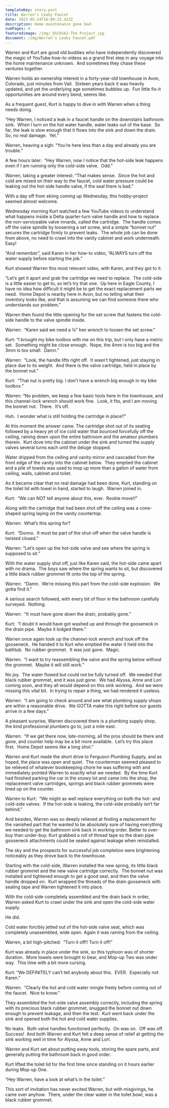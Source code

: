 ```yaml
---
templateKey: story-post
title: Warren's Leaky Faucet
date: 2023-05-24T16:09:23.422Z
description: Home maintenance gone bad.
numPages: 4
featuredimage: /img/_DSC0162-The Project.jpg
document: /img/Warren's Leaky Faucet.pdf
---
```

Warren and Kurt are good old buddies who have independently discovered the magic of YouTube how-to videos as a grand first step in any voyage into the home maintenance unknown.  And sometimes they chase these ventures together.



Warren holds an ownership interest in a forty-year-old townhouse in Avon, Colorado, just minutes from Vail.  Sixteen years back it was heavily updated, and yet the underlying age sometimes bubbles up.  Fun little fix-it opportunities are around every bend, seems like.



As a frequent guest, Kurt is happy to dive in with Warren when a thing needs doing.



“Hey Warren, I noticed a leak in a faucet handle on the downstairs bathroom sink.  When I turn on the hot water handle, water leaks out of the base.  So far, the leak is slow enough that it flows into the sink and down the drain.  So, no real damage.  Yet.”



Warren, heaving a sigh: “You’re here less than a day and already you are trouble.”



A few hours later:  “Hey Warren, now I notice that the hot-side leak happens even if I am running only the cold-side valve.  Odd.”



Warren, taking a greater interest: “That makes sense.  Since the hot and cold are mixed on their way to the faucet, cold water pressure could be leaking out the hot-side handle valve, if the seal there is bad.”



With a day off from skiing coming up Wednesday, this hobby-project seemed almost welcome.



Wednesday morning Kurt watched a few YouTube videos to understand what happens inside a Delta quarter-turn valve handle and how to replace the non-serviceable valve innards, called the cartridge.  The handle comes off the valve spindle by loosening a set screw, and a simple “bonnet nut” secures the cartridge firmly to prevent leaks.  The whole job can be done from above, no need to crawl into the vanity cabinet and work underneath.  Easy!

“And remember”, said Karen in her how-to video, “ALWAYS turn off the water supply before starting the job.”



Kurt showed Warren this most relevant video, with Karen, and they got to it.



“Let’s get it apart and grab the cartridge we need to replace.  The cold-side is a little easier to get to, so let’s try that one.  Up here in Eagle County, I have no idea how difficult it might be to get the exact replacement parts we need.  Home Depot is nearby here in Avon, but no telling what their inventory looks like, and that is assuming we can find someone there who understands our problem.”



Warren then found the little opening for the set screw that fastens the cold-side handle to the valve spindle inside.  



Warren:  “Karen said we need a ⅛” hex wrench to loosen the set screw.”



Kurt: “I brought my bike toolbox with me on this trip, but I only have a metric set.  Something might be close enough.  Nope, the 4mm is too big and the 3mm is too small.  Damn.”



Warren:  “Look, the handle lifts right off.  It wasn’t tightened, just staying in place due to its weight.  And there is the valve cartridge, held in place by the bonnet nut.”



Kurt:  “That nut is pretty big. I don’t have a wrench big enough in my bike toolbox.”



Warren: “No problem, we keep a few basic tools here in the townhouse, and this channel-lock wrench should work fine.  Look, it fits, and I am moving the bonnet nut.  There.  It’s off.

Huh.  I wonder what is still holding the cartridge in place?”



At this moment the answer came. The cartridge shot out of its seating followed by a heavy jet of ice cold water that bounced forcefully off the ceiling, raining down upon the entire bathroom and the amateur plumbers therein.  Kurt dove into the cabinet under the sink and turned the supply valves several turns each until the deluge stopped.



Water dripped from the ceiling and vanity mirror and cascaded from the front edge of the vanity into the cabinet below.  They emptied the cabinet and a pile of towels was used to mop up more than a gallon of water from ceiling, walls, cabinet and toilet.



As it became clear that no real damage had been done, Kurt, standing on the toilet lid with towel in hand, started to laugh.  Warren joined in.



Kurt:  “We can NOT tell anyone about this, ever.  Rookie move!!”



Along with the cartridge that had been shot off the ceiling was a cone-shaped spring laying on the vanity countertop.



Warren:  What’s this spring for?



Kurt:  “Dunno.  It must be part of the shut-off when the valve handle is twisted closed.”



Warren: “Let’s open up the hot-side valve and see where the spring is supposed to sit.”



With the water supply shut off, just like Karen said, the hot-side came apart with no drama.  The boys saw where the spring wants to sit, but discovered a little black rubber grommet fit onto the top of the spring.



Warren:  “Damn.  We’re missing this part from the cold-side explosion.  We gotta find it.”



A serious search followed, with every bit of floor in the bathroom carefully surveyed.  Nothing.



Warren:  “It must have gone down the drain, probably gone.”



Kurt:  “I doubt it would have got washed up and through the gooseneck in the drain pipe.  Maybe it lodged there.”



Warren once again took up the channel-lock wrench and took off the gooseneck.  He handed it to Kurt who emptied the water it held into the bathtub.  No rubber grommet.  It was just gone.  Magic.



Warren:  “I want to try reassembling the valve and the spring below without the grommet.  Maybe it will still work.”



No joy.  The water flowed but could not be fully turned off.  We needed that black rubber grommet, and it was just gone.  We had Alyssa, Anne and Lori coming soon, and they all would depend on this sink working.  And we were missing this vital bit.  In trying to repair a thing, we had rendered it useless.



Warren:  “I am going to check around and see what plumbing supply shops are within a reasonable drive.  We GOTTA make this right before our guests arrive in a few days.”



A pleasant surprise, Warren discovered there is a plumbing supply shop, the kind professional plumbers go to, just a mile east.



Warren:  “If we get there now, late-morning, all the pros should be there and gone, and counter help may be a bit more available.  Let’s try this place first.  Home Depot seems like a long shot.”



Warren and Kurt made the short drive to Ferguson Plumbing Supply, and as hoped, the place was open and quiet.  The counterman seemed pleased to be relieved of whatever bookkeeping chore he was suffering with and immediately pointed Warren to exactly what we needed.  By the time Kurt had finished parking the car in the snowy lot and came into the shop, the replacement valve cartridges, springs and black rubber grommets were lined up on the counter.



Warren to Kurt:  “We might as well replace everything on both the hot- and cold-side valves.  If the hot-side is leaking, the cold-side probably isn’t far behind.”



And besides, Warren was so deeply relieved at finding a replacement for the vanished part that he wanted to be absolutely sure of having everything we needed to get the bathroom sink back in working order. Better to over-buy than under-buy. Kurt grabbed a roll of thread tape so the drain pipe gooseneck attachments could be sealed against leakage when reinstalled.



The sky and the prospects for successful job completion were brightening noticeably as they drove back to the townhouse.



Starting with the cold-side, Warren installed the new spring, its little black rubber grommet and the new valve cartridge correctly.  The bonnet nut was installed and tightened enough to get a good seal, and then the valve handle dropped on.  Kurt wrapped the threads of the drain gooseneck with sealing tape and Warren tightened it into place.



With the cold-side completely assembled and the drain back in order, Warren asked Kurt to crawl under the sink and open the cold-side water supply.



He did.



Cold water forcibly jetted out of the hot-side valve seat, which was completely unassembled, wide open. Again it was raining from the ceiling.



Warren, a bit high-pitched:  “Turn it off!! Turn it off!”



Kurt was already in place under the sink, so this typhoon was of shorter duration.  More towels were brought to bear, and Mop-up Two was under way.  This time with a bit more cursing.



Kurt: “We DEFINITELY can’t tell anybody about this.  EVER.  Especially not Karen.”



Warren:  “Clearly the hot and cold water mingle freely before coming out of the faucet.  Nice to know.”



They assembled the hot-side valve assembly correctly, including the spring with its precious black rubber grommet, snugged the bonnet nut down enough to prevent leakage, and then the test:  Kurt went back under the sink and opened both the hot and cold water supplies.  



No leaks.  Both valve handles functioned perfectly.  On was on.  Off was off. Success!  And both Warren and Kurt felt a deep sense of relief at getting the sink working well in time for Alyssa, Anne and Lori.



Warren and Kurt set about putting away tools, storing the spare parts, and generally putting the bathroom back in good order.



Kurt lifted the toilet lid for the first time since standing on it hours earlier during Mop-up One.



“Hey Warren, have a look at what’s in the toilet.”



This sort of invitation has never excited Warren, but with misgivings, he came over anyhow.  There, under the clear water in the toilet bowl, was a black rubber grommet.